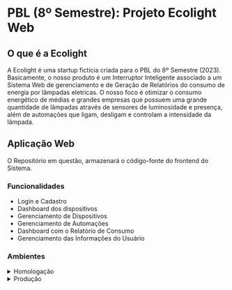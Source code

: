 # PBL (8º Semestre): Projeto Ecolight Web

## O que é a Ecolight

A Ecolight é uma startup fictícia criada para o PBL do 8º Semestre (2023). Basicamente, o nosso produto é um Interruptor Inteligente associado a um Sistema Web de gerenciamento e de Geração de Relatórios do consumo de energia por lâmpadas eletricas. O nosso foco é otimizar o consumo energético de médias e grandes empresas que possuem uma grande quantidade de lâmpadas através de sensores de luminosidade e presença, além de automações que ligam, desligam e controlam a intensidade da lâmpada.

## Aplicação Web

O Repositório em questão, armazenará o código-fonte do frontend do Sistema.

### Funcionalidades

- Login e Cadastro
- Dashboard dos dispositivos
- Gerenciamento de Dispositivos
- Gerenciamento de Automações
- Dashboard com o Relatório de Consumo
- Gerenciamento das Informações do Usuário

### Ambientes

<details>
  <summary>Homologação</summary>
  
  ### Aplicação Web
  **Nome:** ecolight-web-hml
  **URL:** ecolight-web-hml.azurewebsites.net

  ### Banco de Dados
  **Nome:** ecolight-web-hml
  **HOST:** ecolight-web-hml.azurewebsites.net
</details>

<details>
  <summary>Produção</summary>
  
  ### Aplicação Web
  - **Nome:** ecolight-web-hml
  - **URL:** ecolight-web-hml.azurewebsites.net

  ### Banco de Dados
  - **Nome:** ecolight-web-prd
  - **HOST:** ecolight-web-prd.azurewebsites.net
</details>
